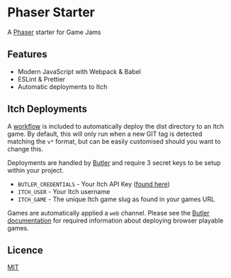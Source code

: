 # Phaser Starter

A [Phaser](https://phaser.io/) starter for Game Jams

## Features

-   Modern JavaScript with Webpack & Babel
-   ESLint & Prettier
-   Automatic deployments to Itch

## Itch Deployments

A [workflow](./.github/workflows/deploy.yml) is included to automatically deploy the dist directory to an Itch game. By default, this will only run when a new GIT tag is detected matching the `v*` format, but can be easily customised should you want to change this.

Deployments are handled by [Butler](https://itch.io/docs/butler/) and require 3 secret keys to be setup within your project.

-   `BUTLER_CREDENTIALS` - Your Itch API Key ([found here](https://itch.io/user/settings/api-keys))
-   `ITCH_USER` - Your Itch username
-   `ITCH_GAME` - The unique Itch game slug as found in your games URL

Games are automatically applied a `web` channel. Please see the [Butler documentation](https://itch.io/docs/butler/) for required information about deploying browser playable games.

## Licence

[MIT](./LICENSE)
